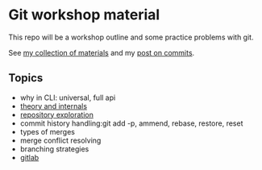 # Git workshop material

This repo will be a workshop outline and some practice problems with git.

See [my collection of materials](https://bence.ferdinandy.com/materials/git/)
and my [post on commits](https://bence.ferdinandy.com/gitcraft).

## Topics

- why in CLI: universal, full api
- [theory and internals](theory_and_internals.md)
- [repository exploration](exploration.md)
- commit history handling:git add -p, ammend, rebase, restore, reset
- types of merges
- merge conflict resolving
- branching strategies
- [gitlab](gitlab.md)

